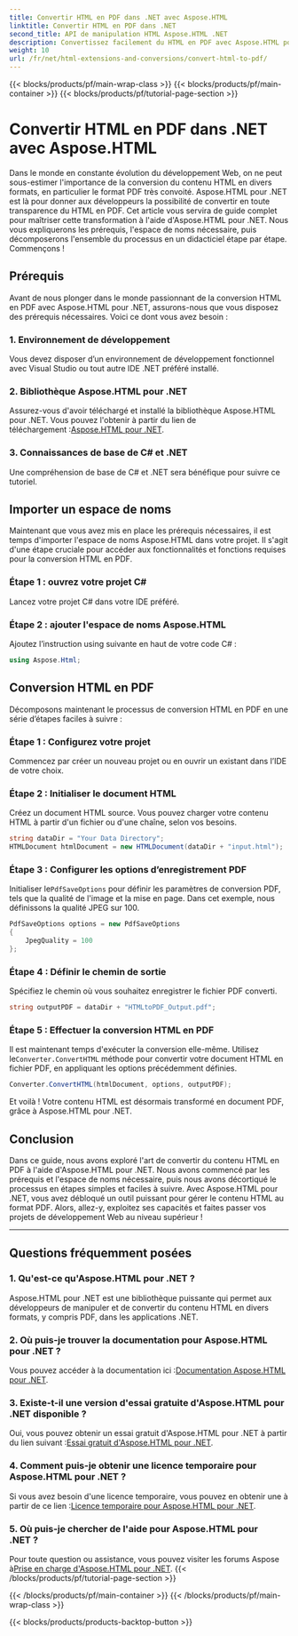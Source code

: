 ```yaml
---
title: Convertir HTML en PDF dans .NET avec Aspose.HTML
linktitle: Convertir HTML en PDF dans .NET
second_title: API de manipulation HTML Aspose.HTML .NET
description: Convertissez facilement du HTML en PDF avec Aspose.HTML pour .NET. Suivez notre guide étape par étape et exploitez la puissance de la conversion HTML en PDF.
weight: 10
url: /fr/net/html-extensions-and-conversions/convert-html-to-pdf/
---
```


{{< blocks/products/pf/main-wrap-class >}}
{{< blocks/products/pf/main-container >}}
{{< blocks/products/pf/tutorial-page-section >}}

# Convertir HTML en PDF dans .NET avec Aspose.HTML


Dans le monde en constante évolution du développement Web, on ne peut sous-estimer l'importance de la conversion du contenu HTML en divers formats, en particulier le format PDF très convoité. Aspose.HTML pour .NET est là pour donner aux développeurs la possibilité de convertir en toute transparence du HTML en PDF. Cet article vous servira de guide complet pour maîtriser cette transformation à l'aide d'Aspose.HTML pour .NET. Nous vous expliquerons les prérequis, l'espace de noms nécessaire, puis décomposerons l'ensemble du processus en un didacticiel étape par étape. Commençons !

## Prérequis

Avant de nous plonger dans le monde passionnant de la conversion HTML en PDF avec Aspose.HTML pour .NET, assurons-nous que vous disposez des prérequis nécessaires. Voici ce dont vous avez besoin :

### 1. Environnement de développement

Vous devez disposer d’un environnement de développement fonctionnel avec Visual Studio ou tout autre IDE .NET préféré installé.

### 2. Bibliothèque Aspose.HTML pour .NET

Assurez-vous d'avoir téléchargé et installé la bibliothèque Aspose.HTML pour .NET. Vous pouvez l'obtenir à partir du lien de téléchargement :[Aspose.HTML pour .NET](https://releases.aspose.com/html/net/).

### 3. Connaissances de base de C# et .NET

Une compréhension de base de C# et .NET sera bénéfique pour suivre ce tutoriel.

## Importer un espace de noms

Maintenant que vous avez mis en place les prérequis nécessaires, il est temps d'importer l'espace de noms Aspose.HTML dans votre projet. Il s'agit d'une étape cruciale pour accéder aux fonctionnalités et fonctions requises pour la conversion HTML en PDF.

### Étape 1 : ouvrez votre projet C#

Lancez votre projet C# dans votre IDE préféré.

### Étape 2 : ajouter l'espace de noms Aspose.HTML

Ajoutez l’instruction using suivante en haut de votre code C# :

```csharp
using Aspose.Html;
```

## Conversion HTML en PDF

Décomposons maintenant le processus de conversion HTML en PDF en une série d’étapes faciles à suivre :

### Étape 1 : Configurez votre projet

Commencez par créer un nouveau projet ou en ouvrir un existant dans l’IDE de votre choix.

### Étape 2 : Initialiser le document HTML

Créez un document HTML source. Vous pouvez charger votre contenu HTML à partir d'un fichier ou d'une chaîne, selon vos besoins.

```csharp
string dataDir = "Your Data Directory";
HTMLDocument htmlDocument = new HTMLDocument(dataDir + "input.html");
```

### Étape 3 : Configurer les options d’enregistrement PDF

 Initialiser le`PdfSaveOptions` pour définir les paramètres de conversion PDF, tels que la qualité de l'image et la mise en page. Dans cet exemple, nous définissons la qualité JPEG sur 100.

```csharp
PdfSaveOptions options = new PdfSaveOptions
{
    JpegQuality = 100
};
```

### Étape 4 : Définir le chemin de sortie

Spécifiez le chemin où vous souhaitez enregistrer le fichier PDF converti.

```csharp
string outputPDF = dataDir + "HTMLtoPDF_Output.pdf";
```

### Étape 5 : Effectuer la conversion HTML en PDF

 Il est maintenant temps d'exécuter la conversion elle-même. Utilisez le`Converter.ConvertHTML` méthode pour convertir votre document HTML en fichier PDF, en appliquant les options précédemment définies.

```csharp
Converter.ConvertHTML(htmlDocument, options, outputPDF);
```

Et voilà ! Votre contenu HTML est désormais transformé en document PDF, grâce à Aspose.HTML pour .NET.

## Conclusion

Dans ce guide, nous avons exploré l'art de convertir du contenu HTML en PDF à l'aide d'Aspose.HTML pour .NET. Nous avons commencé par les prérequis et l'espace de noms nécessaire, puis nous avons décortiqué le processus en étapes simples et faciles à suivre. Avec Aspose.HTML pour .NET, vous avez débloqué un outil puissant pour gérer le contenu HTML au format PDF. Alors, allez-y, exploitez ses capacités et faites passer vos projets de développement Web au niveau supérieur !

---

## Questions fréquemment posées

### 1. Qu'est-ce qu'Aspose.HTML pour .NET ?

Aspose.HTML pour .NET est une bibliothèque puissante qui permet aux développeurs de manipuler et de convertir du contenu HTML en divers formats, y compris PDF, dans les applications .NET.

### 2. Où puis-je trouver la documentation pour Aspose.HTML pour .NET ?

 Vous pouvez accéder à la documentation ici :[Documentation Aspose.HTML pour .NET](https://reference.aspose.com/html/net/).

### 3. Existe-t-il une version d'essai gratuite d'Aspose.HTML pour .NET disponible ?

 Oui, vous pouvez obtenir un essai gratuit d'Aspose.HTML pour .NET à partir du lien suivant :[Essai gratuit d'Aspose.HTML pour .NET](https://releases.aspose.com/).

### 4. Comment puis-je obtenir une licence temporaire pour Aspose.HTML pour .NET ?

Si vous avez besoin d'une licence temporaire, vous pouvez en obtenir une à partir de ce lien :[Licence temporaire pour Aspose.HTML pour .NET](https://purchase.aspose.com/temporary-license/).

### 5. Où puis-je chercher de l'aide pour Aspose.HTML pour .NET ?

 Pour toute question ou assistance, vous pouvez visiter les forums Aspose à[Prise en charge d'Aspose.HTML pour .NET](https://forum.aspose.com/).
{{< /blocks/products/pf/tutorial-page-section >}}

{{< /blocks/products/pf/main-container >}}
{{< /blocks/products/pf/main-wrap-class >}}

{{< blocks/products/products-backtop-button >}}
